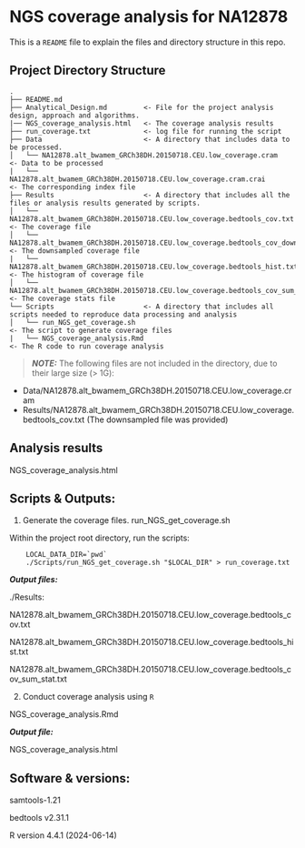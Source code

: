 # NGS coverage analysis for NA12878

This is a `README` file to explain the files and directory structure in this repo. 

## Project Directory Structure
```text
.
├── README.md
├── Analytical_Design.md         <- File for the project analysis design, approach and algorithms. 
|── NGS_coverage_analysis.html   <- The coverage analysis results
├── run_coverage.txt             <- log file for running the script
├── Data                         <- A directory that includes data to be processed. 
│   └── NA12878.alt_bwamem_GRCh38DH.20150718.CEU.low_coverage.cram                           <- Data to be processed
|   └── NA12878.alt_bwamem_GRCh38DH.20150718.CEU.low_coverage.cram.crai                      <- The corresponding index file
├── Results                      <- A directory that includes all the files or analysis results generated by scripts. 
│   └── NA12878.alt_bwamem_GRCh38DH.20150718.CEU.low_coverage.bedtools_cov.txt               <- The coverage file
│   └── NA12878.alt_bwamem_GRCh38DH.20150718.CEU.low_coverage.bedtools_cov_downsampled.txt   <- The downsampled coverage file
|   └── NA12878.alt_bwamem_GRCh38DH.20150718.CEU.low_coverage.bedtools_hist.txt              <- The histogram of coverage file
│   └── NA12878.alt_bwamem_GRCh38DH.20150718.CEU.low_coverage.bedtools_cov_sum_stat.txt      <- The coverage stats file
└── Scripts                      <- A directory that includes all scripts needed to reproduce data processing and analysis
│   └── run_NGS_get_coverage.sh                                                              <- The script to generate coverage files
|   └── NGS_coverage_analysis.Rmd                                                            <- The R code to run coverage analysis
```
>***NOTE:***
> The following files are not included in the directory, due to their large size (> 1G): 
- Data/NA12878.alt_bwamem_GRCh38DH.20150718.CEU.low_coverage.cram
- Results/NA12878.alt_bwamem_GRCh38DH.20150718.CEU.low_coverage.bedtools_cov.txt (The downsampled file was provided)

## Analysis results

NGS_coverage_analysis.html

## Scripts & Outputs:
1. Generate the coverage files. 
    run_NGS_get_coverage.sh

Within the project root directory, run the scripts: 
```
    LOCAL_DATA_DIR=`pwd`
    ./Scripts/run_NGS_get_coverage.sh "$LOCAL_DIR" > run_coverage.txt
```
***Output files:*** 

./Results:

 NA12878.alt_bwamem_GRCh38DH.20150718.CEU.low_coverage.bedtools_cov.txt		

 NA12878.alt_bwamem_GRCh38DH.20150718.CEU.low_coverage.bedtools_hist.txt

 NA12878.alt_bwamem_GRCh38DH.20150718.CEU.low_coverage.bedtools_cov_sum_stat.txt

2. Conduct coverage analysis using `R`

NGS_coverage_analysis.Rmd

***Output file:*** 

NGS_coverage_analysis.html

## Software & versions:

samtools-1.21

bedtools v2.31.1

R version 4.4.1 (2024-06-14)
